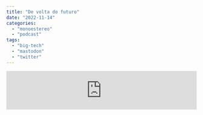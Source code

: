 ```yaml
---
title: "De volta do futuro"
date: "2022-11-14"
categories: 
  - "monoestereo"
  - "podcast"
tags: 
  - "big-tech"
  - "mastodon"
  - "twitter"
---
```


<iframe src="https://anchor.fm/monoestereo/embed/episodes/De-volta-do-futuro-e1qobfb" height="102px" width="100%" frameborder="0" scrolling="no"></iframe>
